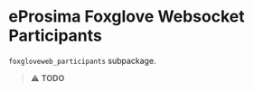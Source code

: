 # eProsima Foxglove Websocket Participants

`foxgloveweb_participants` subpackage.

> :warning: **TODO**
